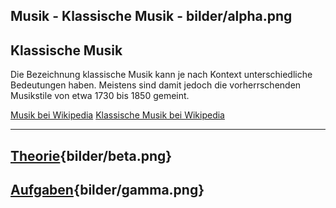 
Musik - Klassische Musik - bilder/alpha.png
---
## Klassische Musik

Die Bezeichnung klassische Musik kann je nach Kontext unterschiedliche Bedeutungen haben. Meistens sind damit jedoch die vorherrschenden Musikstile von etwa 1730 bis 1850 gemeint.

[Musik bei Wikipedia](https://de.wikipedia.org/wiki/Musik)
[Klassische Musik bei Wikipedia](https://de.wikipedia.org/wiki/Klassische_Musik)

---
## [Theorie](theorie.md){bilder/beta.png}
## [Aufgaben](aufgaben.md){bilder/gamma.png}
